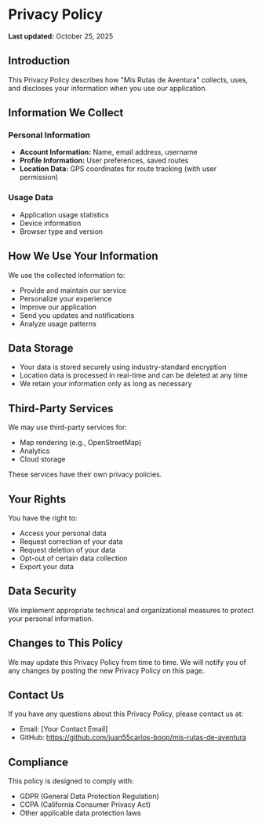 # Privacy Policy

**Last updated:** October 25, 2025

## Introduction

This Privacy Policy describes how "Mis Rutas de Aventura" collects, uses, and discloses your information when you use our application.

## Information We Collect

### Personal Information
- **Account Information:** Name, email address, username
- **Profile Information:** User preferences, saved routes
- **Location Data:** GPS coordinates for route tracking (with user permission)

### Usage Data
- Application usage statistics
- Device information
- Browser type and version

## How We Use Your Information

We use the collected information to:
- Provide and maintain our service
- Personalize your experience
- Improve our application
- Send you updates and notifications
- Analyze usage patterns

## Data Storage

- Your data is stored securely using industry-standard encryption
- Location data is processed in real-time and can be deleted at any time
- We retain your information only as long as necessary

## Third-Party Services

We may use third-party services for:
- Map rendering (e.g., OpenStreetMap)
- Analytics
- Cloud storage

These services have their own privacy policies.

## Your Rights

You have the right to:
- Access your personal data
- Request correction of your data
- Request deletion of your data
- Opt-out of certain data collection
- Export your data

## Data Security

We implement appropriate technical and organizational measures to protect your personal information.

## Changes to This Policy

We may update this Privacy Policy from time to time. We will notify you of any changes by posting the new Privacy Policy on this page.

## Contact Us

If you have any questions about this Privacy Policy, please contact us at:
- Email: [Your Contact Email]
- GitHub: https://github.com/juan55carlos-boop/mis-rutas-de-aventura

## Compliance

This policy is designed to comply with:
- GDPR (General Data Protection Regulation)
- CCPA (California Consumer Privacy Act)
- Other applicable data protection laws
